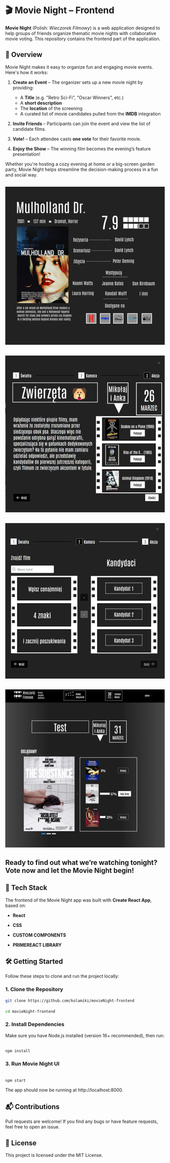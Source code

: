 # 🎬 Movie Night – Frontend

**Movie Night** (Polish: _Wieczorek Filmowy_) is a web application designed to help groups of friends organize thematic movie nights with collaborative movie voting. This repository contains the frontend part of the application.

## 🚀 Overview

Movie Night makes it easy to organize fun and engaging movie events. Here's how it works:

1. **Create an Event** – The organizer sets up a new movie night by providing:

   - A **Title** (e.g. "Retro Sci-Fi", "Oscar Winners", etc.)
   - A **short description**
   - The **location** of the screening
   - A curated list of movie candidates pulled from the **IMDB** integration

2. **Invite Friends** – Participants can join the event and view the list of candidate films.

3. **Vote!** – Each attendee casts **one vote** for their favorite movie.

4. **Enjoy the Show** – The winning film becomes the evening’s feature presentation!

Whether you're hosting a cozy evening at home or a big-screen garden party, Movie Night helps streamline the decision-making process in a fun and social way.

## ![Movie Night Main Page](./readMe_pictures/Wieczorki_Podglad.png)

## ![iMovie Night Form](./readMe_pictures/AddWieczorek_Form.png)

## ![Movie Night Movie Searcher](./readMe_pictures/Movie_Searcher.png)

## ![Movie Night Main Page](./readMe_pictures/Wieczorek_Main_Page.png)

## Ready to find out what we’re watching tonight? Vote now and let the Movie Night begin!

## 🧠 Tech Stack

The frontend of the Movie Night app was built with **Create React App**, based on:

- **React**

- **CSS**

- **CUSTOM COMPONENTS**

- **PRIMEREACT LIBRARY**

## 🛠️ Getting Started

Follow these steps to clone and run the project locally:

### 1. Clone the Repository

```sh
git clone https://github.com/kolamiki/movieNight-frontend

cd movieNight-frontend

```

### 2. Install Dependencies

Make sure you have Node.js installed (version 16+ recommended), then run:

```sh

npm install

```

### 3. Run Movie Night UI

```sh

npm start

```

The app should now be running at http://localhost:8000.

## 📬 Contributions

Pull requests are welcome! If you find any bugs or have feature requests, feel free to open an issue.

## 📝 License

This project is licensed under the MIT License.
